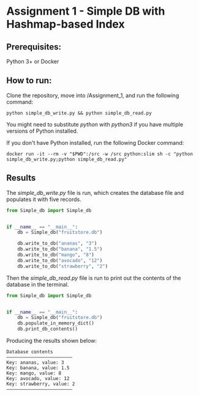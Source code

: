# Assignment 1 - Simple DB with Hashmap-based Index

## Prerequisites:
Python 3+ or Docker

## How to run:
Clone the repository, move into /Assignment_1, and run the following command:
```
python simple_db_write.py && python simple_db_read.py
```
You might need to substitute _python_ with _python3_ if you have multiple versions of Python installed.

If you don't have Python installed, run the following Docker command:
```
docker run -it --rm -v "$PWD":/src -w /src python:slim sh -c "python simple_db_write.py;python simple_db_read.py"
```

## Results

The _simple_db_write.py_ file is run, which creates the database file and populates it with five records.
```python
from Simple_db import Simple_db


if __name__ == "__main__":
    db = Simple_db("fruitstore.db")

    db.write_to_db("ananas", "3")
    db.write_to_db("banana", "1.5")
    db.write_to_db("mango", "8")
    db.write_to_db("avocado", "12")
    db.write_to_db("strawberry", "2")
```

Then the _simple_db_read.py_ file is run to print out the contents of the database in the terminal.
```python
from Simple_db import Simple_db


if __name__ == "__main__":
    db = Simple_db("fruitstore.db")
    db.populate_in_memory_dict()
    db.print_db_contents()
```

Producing the results shown below:
```
Database contents
————————————————————————
Key: ananas, value: 3
Key: banana, value: 1.5
Key: mango, value: 8
Key: avocado, value: 12
Key: strawberry, value: 2
————————————————————————
```
